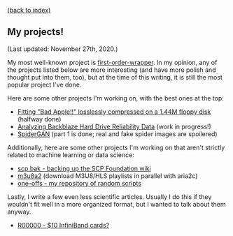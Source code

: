 [(back to index)](index.md)

## My projects!

(Last updated: November 27th, 2020.)

My most well-known project is [first-order-wrapper](first-order-wrapper.md).
In my opinion, any of the projects listed below are more interesting (and have more polish and thought put into them, too), but at the time of this writing, it is still the most popular project I've done.

Here are some other projects I'm working on, with the best ones at the top:
- [Fitting "Bad Apple!!" losslessly compressed on a 1.44M floppy disk](bad_apple/bad_apple.md) (halfway done)
- [Analyzing Backblaze Hard Drive Reliability Data](backblaze_drive_stats/backblaze_drive_stats.md) (work in progress!)
- [SpiderGAN](spidergan.md) (part 1 is done; real and fake spider images are spoilered)

Additionally, here are some other projects I'm working on that aren't strictly related to machine learning or data science:
- [scp.bak - backing up the SCP Foundation wiki](scp.bak/scp.bak.md)
- [m3u8a2](m3u8a2/m3u8a2.md) (download M3U8/HLS playlists in parallel with aria2c)
- [one-offs - my repository of random scripts](https://github.com/dunnousername/one-offs)

Lastly, I write a few even less scientific articles. Usually I do this if they wouldn't fit well in a more organized format, but I wanted to talk about them anyway.
- [R00000 - $10 InfiniBand cards?](random/r00000.md)
